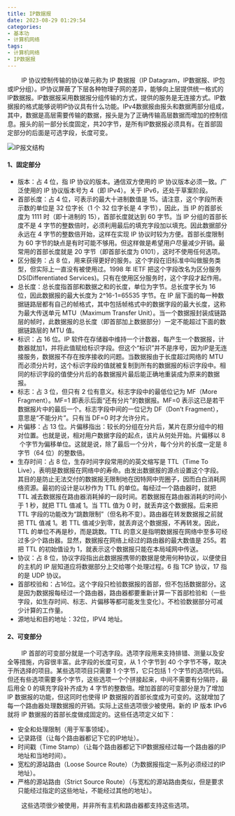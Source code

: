 ```yaml
---
title: IP数据报
date: 2023-08-29 01:29:54
categories: 
- 基本功
- 计算机网络
tags:
- 计算机网络
- IP数据报
---
```


&ensp;&ensp;&ensp;&ensp; IP 协议控制传输的协议单元称为 IP 数据报（IP Datagram，IP数据报、IP包或IP分组）。IP协议屏蔽了下层各种物理子网的差异，能够向上层提供统一格式的IP数据报。lP数据报采用数据报分组传输的方式，提供的服务是无连接方式。IP数据报的格式能够说明lP协议具有什么功能。IPv4数据报由报头和数据两部分组成，其中，数据是高层需要传输的数据，报头是为了正确传输高层数据而增加的控制信息。报头的前一部分长度固定，共20字节，是所有IP数据报必须具有。在首部固定部分的后面是可选字段，长度可变。


![IP报文结构](https://gitee.com/setyan/ImageHost.Gitee.IO/raw/master/%E5%9F%BA%E6%9C%AC%E5%8A%9F/%E8%AE%A1%E7%AE%97%E6%9C%BA%E7%BD%91%E7%BB%9C/IP%E6%95%B0%E6%8D%AE%E6%8A%A5/IP%E6%8A%A5%E6%96%87%E7%BB%93%E6%9E%84.png)

#### __1、固定部分__

* 版本：占 4 位，指 IP 协议的版本。通信双方使用的 IP 协议版本必须一致。广泛使用的 IP 协议版本号为 4（即 IPv4）。关于 IPv6，还处于草案阶段。
* 首部长度：占 4 位，可表示的最大十进制数值是 15。请注意，这个字段所表示数的单位是 32 位字长（1 个 32 位字长是 4 字节），因此，当 IP 的首部长度为 1111 时（即十进制的 15），首部长度就达到 60 字节。当 IP 分组的首部长度不是 4 字节的整数倍时，必须利用最后的填充字段加以填充。因此数据部分永远在 4 字节的整数倍开始，这样在实现 IP 协议时较为方便。首部长度限制为 60 字节的缺点是有时可能不够用。但这样做是希望用户尽量减少开销。最常用的首部长度就是 20 字节（即首部长度为 0101），这时不使用任何选项。
* 区分服务：占 8 位，用来获得更好的服务。这个字段在旧标准中叫做服务类型，但实际上一直没有被使用过。1998 年 IETF 把这个字段改名为区分服务DS(Differentiated Services)。只有在使用区分服务时，这个字段才起作用。
* 总长度：总长度指首部和数据之和的长度，单位为字节。总长度字长为 16 位，因此数据报的最大长度为 2^16-1=65535 字节。在 IP 层下面的每一种数据链路层都有自己的帧格式，其中包括帧格式中的数据字段的最大长度，这称为最大传送单元 MTU（Maximum Transfer Unit）。当一个数据报封装成链路层的帧时，此数据报的总长度（即首部加上数据部分）一定不能超过下面的数据链路层的 MTU 值。
* 标识：占 16 位。IP 软件在存储器中维持一个计数器，每产生一个数据报，计数器就加1，并将此值赋给标识字段。但这个“标识”并不是序号，因为IP是无连接服务，数据报不存在按序接收的问题。当数据报由于长度超过网络的 MTU 而必须分片时，这个标识字段的值就被复制到所有的数据报的标识字段中。相同的标识字段的值使分片后的各数据报片最后能正确地重装成为原来的数据报。
* 标志：占 3 位，但只有 2 位有意义。标志字段中的最低位记为 MF（More Fragment）。MF=1 即表示后面“还有分片”的数据报。MF=0 表示这已是若干数据报片中的最后一个。标志字段中间的一位记为 DF（Don’t Fragment），意思是“不能分片”。只有当 DF=0 时才允许分片。
* 片偏移：占 13 位。片偏移指出：较长的分组在分片后，某片在原分组中的相对位置。也就是说，相对用户数据字段的起点，该片从何处开始。片偏移以 8  个字节为偏移单位。这就是说，除了最后一个分片，每个分片的长度一定是 8 字节（64 位）的整数倍。
* 生存时间：占 8 位，生存时间字段常用的的英文缩写是 TTL（Time To Live），表明是数据报在网络中的寿命。由发出数据报的源点设置这个字段。其目的是防止无法交付的数据报无限制地在因特网中兜圈子，因而白白消耗网络资源。最初的设计是以秒作为 TTL 的单位。每经过一个路由器时，就把 TTL 减去数据报在路由器消耗掉的一段时间。若数据报在路由器消耗的时间小于 1 秒，就把 TTL 值减 1。当 TTL 值为 0 时，就丢弃这个数据报。后来把 TTL 字段的功能改为“跳数限制”（但名称不变）。路由器在转发数据报之前就把 TTL 值减 1。若 TTL 值减少到零，就丢弃这个数据报，不再转发。因此，TTL 的单位不再是秒，而是跳数。TTL 的意义是指明数据报在网络中至多可经过多少个路由器。显然，数据报在网络上经过的路由器的最大数值是 255。若把 TTL 的初始值设为 1，就表示这个数据报只能在本局域网中传送。
* 协议：占 8 位，协议字段指出此数据报携带的数据是使用何种协议，以便使目的主机的 IP 层知道应将数据部分上交给哪个处理过程。6 指 TCP 协议，17 指的是 UDP 协议。
* 首部校验和：占16位。这个字段只检验数据报的首部，但不包括数据部分。这是因为数据报每经过一个路由器，路由器都要重新计算一下首部检验和（一些字段，如生存时间、标志、片偏移等都可能发生变化）。不检验数据部分可减少计算的工作量。
* 源地址和目的地址：32位，IPV4 地址。

#### __2、可变部分__

&ensp;&ensp;&ensp;&ensp; IP 首部的可变部分就是一个可选字段。选项字段用来支持排错、测量以及安全等措施，内容很丰富。此字段的长度可变，从 1 个字节到 40 个字节不等，取决于所选择的项目。某些选项项目只需要 1 个字节，它只包括 1 个字节的选项代码。但还有些选项需要多个字节，这些选项一个个拼接起来，中间不需要有分隔符，最后用全 0 的填充字段补齐成为 4 字节的整数倍。增加首部的可变部分是为了增加 IP 数据报的功能，但这同时也使得 IP 数据报的首部长度成为可变的。这就增加了每一个路由器处理数据报的开销。实际上这些选项很少被使用。新的 IP 版本 IPv6 就将 IP 数据报的首部长度做成固定的。这些任选项定义如下：
* 安全和处理限制（用于军事领域）。
* 记录路径（让每个路由器都记下它的IP地址）。
* 时间戳（Time Stamp）（让每个路由器都记下IP数据报经过每一个路由器的IP地址和当地时间）。
* 宽松的源站路由（Loose Source Route）（为数据报指定一系列必须经过的IP地址）。
* 严格的源站路由（Strict Source Route）（与宽松的源站路由类似，但是要求只能经过指定的这些地址，不能经过其他的地址）。

&ensp;&ensp;&ensp;&ensp; 这些选项很少被使用，并非所有主机和路由器都支持这些选项。
